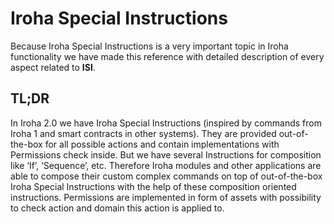 # Iroha Special Instructions

Because Iroha Special Instructions is a very important topic in Iroha functionality we have made
this reference with detailed description of every aspect related to **ISI**.

## TL;DR

In Iroha 2.0 we have Iroha Special Instructions (inspired by commands from Iroha 1 and smart contracts in other systems).
They are provided out-of-the-box for all possible actions and contain implementations with Permissions check inside. 
But we have several Instructions for composition like ‘If’, ‘Sequence’, etc.
Therefore Iroha modules and other applications are able to compose their custom complex commands
on top of out-of-the-box Iroha Special Instructions with the help of these composition oriented instructions.
Permissions are implemented in form of assets with possibility to check action and domain this action is applied to.
